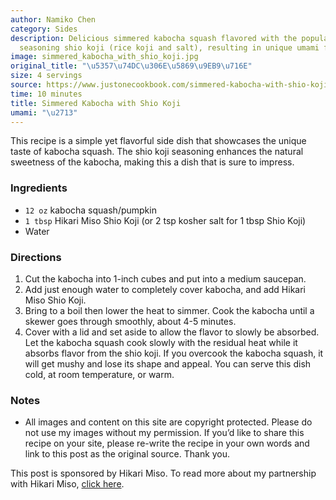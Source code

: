 ```yaml
---
author: Namiko Chen
category: Sides
description: Delicious simmered kabocha squash flavored with the popular Japanese
  seasoning shio koji (rice koji and salt), resulting in unique umami flavor.
image: simmered_kabocha_with_shio_koji.jpg
original_title: "\u5357\u74DC\u306E\u5869\u9EB9\u716E"
size: 4 servings
source: https://www.justonecookbook.com/simmered-kabocha-with-shio-koji/
time: 10 minutes
title: Simmered Kabocha with Shio Koji
umami: "\u2713"
---
```


This recipe is a simple yet flavorful side dish that showcases the unique taste of kabocha squash. The shio koji seasoning enhances the natural sweetness of the kabocha, making this a dish that is sure to impress.

### Ingredients

* `12 oz` kabocha squash/pumpkin
* `1 tbsp` Hikari Miso Shio Koji (or 2 tsp kosher salt for 1 tbsp Shio Koji)
* Water

### Directions

1. Cut the kabocha into 1-inch cubes and put into a medium saucepan.
2. Add just enough water to completely cover kabocha, and add Hikari Miso Shio Koji.
3. Bring to a boil then lower the heat to simmer. Cook the kabocha until a skewer goes through smoothly, about 4-5 minutes.
4. Cover with a lid and set aside to allow the flavor to slowly be absorbed. Let the kabocha squash cook slowly with the residual heat while it absorbs flavor from the shio koji. If you overcook the kabocha squash, it will get mushy and lose its shape and appeal. You can serve this dish cold, at room temperature, or warm.

### Notes

- All images and content on this site are copyright protected. Please do not use my images without my permission. If you’d like to share this recipe on your site, please re-write the recipe in your own words and link to this post as the original source. Thank you.

This post is sponsored by Hikari Miso. To read more about my partnership with Hikari Miso, [click here](http://www.hikarimiso.com/news/detail/?id=29 "Hikari Miso Press Release").

